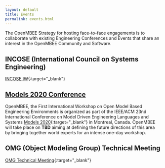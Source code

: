 ```yaml
---
layout: default
title: Events
permalink: events.html
---
```


The OpenMBEE Strategy for hosting face-to-face engagements is to collaborate with existing Engineering Conferences and Events that share an interest in the OpenMBEE Community and Software.

## INCOSE (International Council on Systems Engineering)

[INCOSE IW](https://www.incose.org/iw2020/home){:target="_blank"}


## [Models 2020 Conference](models2020landing.html)

OpenMBEE, the First International Workshop on Open Model Based Engineering Environments is organized as part of the IEEE/ACM 23nd International Conference on Model Driven Engineering Languages and Systems [Models 2020](http://www.modelsconference.org/){:target="_blank"} in Montreal, Canada.
OpenMBEE will take place on <strong>TBD</strong> aiming at defining the future directions of this area by bringing together world experts for an intense one-day workshop.


## OMG (Object Modeling Group) Technical Meeting
[OMG Technical Meeting](https://www.omg.org/events/){:target="_blank"}